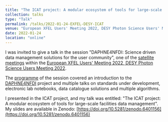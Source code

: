 ```yaml
---
title: "The ICAT project: A modular ecosystem of tools for large-scale facilities data management"
collection: talks
type: "Talk"
permalink: /talks/2022-01-24-EXFEL-DESY-ICAT
venue: "European XFEL Users' Meeting 2022, DESY Photon Science Users' Meeting 2022"
date: 2022-01-24
location: "online"
---
```


I was invited to give a talk in the session "DAPHNE4NFDI: Science driven data management solutions for the user community", one of the [satellite meetings](https://indico.desy.de/event/32411/page/3965-satellite-meetings) within the [European XFEL Users' Meeting 2022, DESY Photon Science Users Meeting 2022](https://indico.desy.de/event/32411/).

The [programme](https://indico.desy.de/event/32411/attachments/70915/90748/DAPHNE_WS.pdf) of the session covered an introduction to the [DAPHNE4NFDI](https://www.daphne4nfdi.de/) project and multiple talks on standards under development, electronic lab notebooks, data catalogue solutions and multiple algorithms.

I presented in the ICAT project, and my talk was entitled: "The ICAT project: A modular ecosystem of tools for large-scale facilities data management". My slides are available in Zenodo: [https://doi.org/10.5281/zenodo.6401156](https://doi.org/10.5281/zenodo.6401156)
